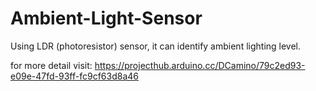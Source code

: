 # Ambient-Light-Sensor
Using LDR (photoresistor) sensor, it can identify ambient lighting level.

for more detail visit: https://projecthub.arduino.cc/DCamino/79c2ed93-e09e-47fd-93ff-fc9cf63d8a46
